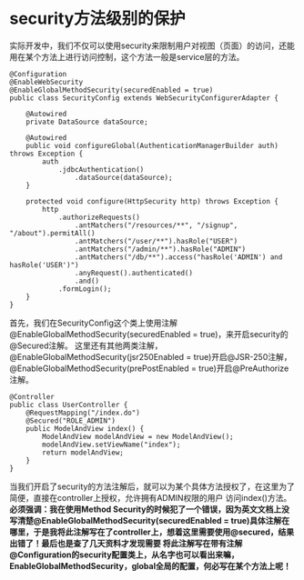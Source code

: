 # security方法级别的保护
实际开发中，我们不仅可以使用security来限制用户对视图（页面）的访问，还能用在某个方法上进行访问控制，这个方法一般是service层的方法。

    @Configuration
    @EnableWebSecurity
    @EnableGlobalMethodSecurity(securedEnabled = true)
    public class SecurityConfig extends WebSecurityConfigurerAdapter {
    	
    	@Autowired
    	private DataSource dataSource;
    	
    	@Autowired
    	public void configureGlobal(AuthenticationManagerBuilder auth) throws Exception {
    		auth
    			.jdbcAuthentication()
    				.dataSource(dataSource);
    	}
    	
    	protected void configure(HttpSecurity http) throws Exception {
    		http
    			.authorizeRequests()                                                                
    				.antMatchers("/resources/**", "/signup", "/about").permitAll()
    				.antMatchers("/user/**").hasRole("USER")
    				.antMatchers("/admin/**").hasRole("ADMIN")                                      
    				.antMatchers("/db/**").access("hasRole('ADMIN') and hasRole('USER')")            
    				.anyRequest().authenticated()                                                   
    				.and()
    			.formLogin();
    	}
    }

首先，我们在SecurityConfig这个类上使用注解@EnableGlobalMethodSecurity(securedEnabled = true)，来开启security的@Secured注解。
这里还有其他两类注解，@EnableGlobalMethodSecurity(jsr250Enabled = true)开启@JSR-250注解，@EnableGlobalMethodSecurity(prePostEnabled = true)开启@PreAuthorize
注解。

    @Controller
    public class UserController {
    	@RequestMapping("/index.do")
    	@Secured("ROLE_ADMIN")
    	public ModelAndView index() {
    		ModelAndView modelAndView = new ModelAndView();
    		modelAndView.setViewName("index");
    		return modelAndView;
    	}
    }
当我们开启了security的方法注解后，就可以为某个具体方法授权了，在这里为了简便，直接在controller上授权，允许拥有ADMIN权限的用户
访问index()方法。**必须强调：我在使用Method Security的时候犯了一个错误，因为英文文档上没写清楚@EnableGlobalMethodSecurity(securedEnabled = true)具体注解在哪里，于是我将此注解写在了controller上，想着这里需要使用@secured，结果出错了！最后也是查了几天资料才发现需要
将此注解写在带有注解@Configuration的security配置类上，从名字也可以看出来嘛，EnableGlobalMethodSecurity，global全局的配置，何必写在某个方法上呢！**
